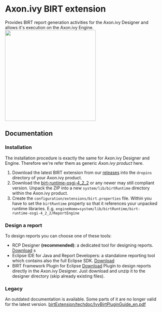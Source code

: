 # Axon.ivy BIRT extension
Provides BIRT report generation activities for the Axon.ivy Designer and allows it's execution on the Axon.ivy Engine.
<image src="https://github.com/ivy-supplements/birt-reporting/blob/master/birtExtension/techdoc/processEditorWithBirtExtension.png" width=300/>

## Documentation

### Installation
The installation procedure is exactly the same for Axon.ivy Designer and Engine. Therefore we're refer them as generic <i>Axon.ivy product</i> here.
1. Download the latest BIRT extension from our [releases](https://github.com/ivy-supplements/birt-reporting/releases/latest) into the `dropins` directory of your Axon.ivy product.
2. Download the [birt-runtime-osgi-4_2_2](http://www.eclipse.org/downloads/download.php?file=/birt/downloads/drops/R-R1-4_2_2-201302161152/birt-runtime-osgi-4_2_2.zip) or any newer may still compliant version. Unpack the ZIP into a new `system/lib/birtRuntime` directory within the Axon.ivy product.
3. Create the `configuration/extensions/birt.properties` file. Within you have to set the `birtRuntime` property so that it references your unpacked runtime libraries. E.g.
`engineHome=system/lib/birtRuntime/birt-runtime-osgi-4_2_2/ReportEngine`

### Design a report
To design reports you can choose one of these tools:

- RCP Designer **(recommended)**: a dedicated tool for designing reports. [Download](http://www.eclipse.org/downloads/download.php?file=/birt/downloads/drops/R-R1-4.6.0-201606072112/birt-rcp-report-designer-4.6.0-20160607-win32.win32.x86_64.zip) s
- Eclipse IDE for Java and Report Developers: a standalone reporting tool which contains also the full Eclipse SDK. [Download](https://www.eclipse.org/downloads/packages/eclipse-ide-java-and-report-developers/neonr)
- BIRT Framework Plugin for Eclipse [Download](http://www.eclipse.org/downloads/download.php?file=/birt/downloads/drops/R-R1-4.6.0-201606072112/birt-runtime-4.6.0-20160607.zip)
Plugin to design reports directly in the Axon.ivy Designer. Just download and unzip it to the designer directory (skip already existing files).

### Legacy
An outdated documentation is available. Some parts of it are no longer valid for the latest version. [birtExtension/techdoc/IvyBirtPluginGuide_en.pdf](https://github.com/ivy-supplements/birt-reporting/blob/master/birtExtension/techdoc/IvyBirtPluginGuide_en.pdf)
